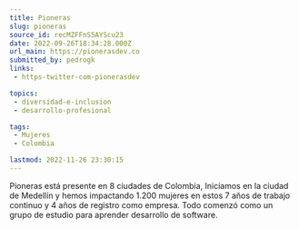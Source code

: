 ```yaml
---
title: Pioneras
slug: pioneras
source_id: recMZFFnS5AYScu23
date: 2022-09-26T18:34:28.000Z
url_main: https://pionerasdev.co
submitted_by: pedrogk
links: 
 - https-twitter-com-pionerasdev

topics: 
 - diversidad-e-inclusion
 - desarrollo-profesional

tags: 
 - Mujeres
 - Colombia

lastmod: 2022-11-26 23:30:15
---
```


Pioneras está presente en 8 ciudades de Colombia, Iniciamos en la ciudad de Medellín y hemos impactando 1.200 mujeres en estos 7 años de trabajo continuo y 4 años de registro como empresa. Todo comenzó como un grupo de estudio para aprender desarrollo de software.
